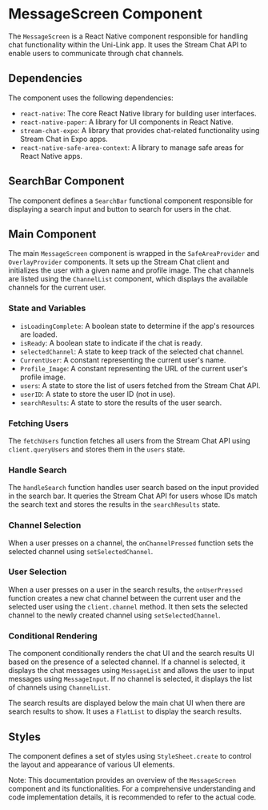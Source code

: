 # MessageScreen Component

The `MessageScreen` is a React Native component responsible for handling chat functionality within the Uni-Link app. It uses the Stream Chat API to enable users to communicate through chat channels.

## Dependencies

The component uses the following dependencies:

- `react-native`: The core React Native library for building user interfaces.
- `react-native-paper`: A library for UI components in React Native.
- `stream-chat-expo`: A library that provides chat-related functionality using Stream Chat in Expo apps.
- `react-native-safe-area-context`: A library to manage safe areas for React Native apps.

## SearchBar Component

The component defines a `SearchBar` functional component responsible for displaying a search input and button to search for users in the chat.

## Main Component

The main `MessageScreen` component is wrapped in the `SafeAreaProvider` and `OverlayProvider` components. It sets up the Stream Chat client and initializes the user with a given name and profile image. The chat channels are listed using the `ChannelList` component, which displays the available channels for the current user.

### State and Variables

- `isLoadingComplete`: A boolean state to determine if the app's resources are loaded.
- `isReady`: A boolean state to indicate if the chat is ready.
- `selectedChannel`: A state to keep track of the selected chat channel.
- `CurrentUser`: A constant representing the current user's name.
- `Profile_Image`: A constant representing the URL of the current user's profile image.
- `users`: A state to store the list of users fetched from the Stream Chat API.
- `userID`: A state to store the user ID (not in use).
- `searchResults`: A state to store the results of the user search.

### Fetching Users

The `fetchUsers` function fetches all users from the Stream Chat API using `client.queryUsers` and stores them in the `users` state.

### Handle Search

The `handleSearch` function handles user search based on the input provided in the search bar. It queries the Stream Chat API for users whose IDs match the search text and stores the results in the `searchResults` state.

### Channel Selection

When a user presses on a channel, the `onChannelPressed` function sets the selected channel using `setSelectedChannel`.

### User Selection

When a user presses on a user in the search results, the `onUserPressed` function creates a new chat channel between the current user and the selected user using the `client.channel` method. It then sets the selected channel to the newly created channel using `setSelectedChannel`.

### Conditional Rendering

The component conditionally renders the chat UI and the search results UI based on the presence of a selected channel. If a channel is selected, it displays the chat messages using `MessageList` and allows the user to input messages using `MessageInput`. If no channel is selected, it displays the list of channels using `ChannelList`.

The search results are displayed below the main chat UI when there are search results to show. It uses a `FlatList` to display the search results.

## Styles

The component defines a set of styles using `StyleSheet.create` to control the layout and appearance of various UI elements.

Note: This documentation provides an overview of the `MessageScreen` component and its functionalities. For a comprehensive understanding and code implementation details, it is recommended to refer to the actual code.
